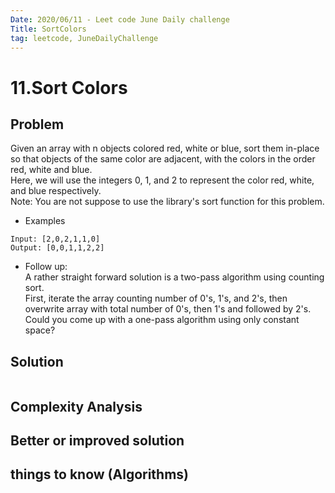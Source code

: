 ```yaml
---
Date: 2020/06/11 - Leet code June Daily challenge
Title: SortColors
tag: leetcode, JuneDailyChallenge
---
```

# 11.Sort Colors

## Problem
Given an array with n objects colored red, white or blue, sort them in-place so that objects of the same color are adjacent, with the colors in the order red, white and blue.  
Here, we will use the integers 0, 1, and 2 to represent the color red, white, and blue respectively.  
Note: You are not suppose to use the library's sort function for this problem.  
- Examples
```
Input: [2,0,2,1,1,0]
Output: [0,0,1,1,2,2]
```
- Follow up:  
A rather straight forward solution is a two-pass algorithm using counting sort.  
First, iterate the array counting number of 0's, 1's, and 2's, then overwrite array with total number of 0's, then 1's and followed by 2's.  
Could you come up with a one-pass algorithm using only constant space?

## Solution
```cpp

```
## Complexity Analysis

## Better or improved solution

## things to know (Algorithms)